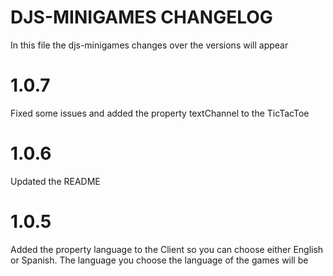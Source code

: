 # DJS-MINIGAMES CHANGELOG
In this file the djs-minigames changes over the versions will appear

# 1.0.7

Fixed some issues and added the property textChannel to the TicTacToe

# 1.0.6

Updated the README

# 1.0.5

Added the property language to the Client so you can choose either English or Spanish. The language you choose the language of the games will be
